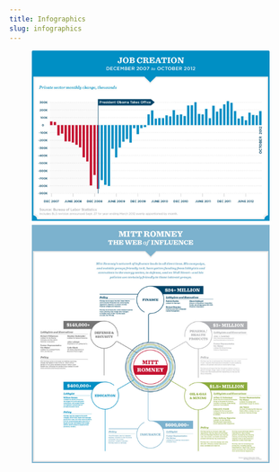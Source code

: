 ```yaml
---
title: Infographics
slug: infographics
---
```


<figure>
    <img src="img/infographics/infographics.jpg" alt="" />
</figure>